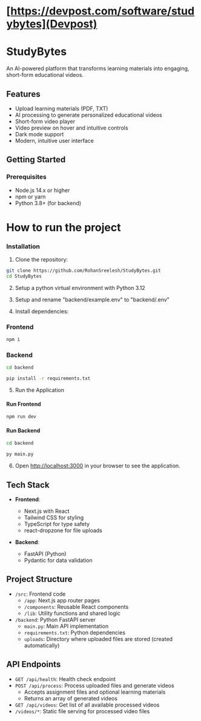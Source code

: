 # [https://devpost.com/software/studybytes](Devpost)

# StudyBytes

An AI-powered platform that transforms learning materials into engaging, short-form educational videos.

## Features

- Upload learning materials (PDF, TXT)
- AI processing to generate personalized educational videos
- Short-form video player
- Video preview on hover and intuitive controls
- Dark mode support
- Modern, intuitive user interface

## Getting Started

### Prerequisites

- Node.js 14.x or higher
- npm or yarn
- Python 3.8+ (for backend)

# How to run the project

### Installation

1. Clone the repository:
```bash
git clone https://github.com/RohanSreelesh/StudyBytes.git
cd StudyBytes
```

2. Setup a python virtual environment with Python 3.12

3. Setup and rename "backend/example.env" to "backend/.env"

4. Install dependencies:

### Frontend

```bash
npm i
```

### Backend

```bash
cd backend

pip install -r requirements.txt
```

5. Run the Application

#### Run Frontend

```bash
npm run dev
```

#### Run Backend

```bash
cd backend

py main.py
```

6. Open [http://localhost:3000](http://localhost:3000) in your browser to see the application.

## Tech Stack

- **Frontend**:
  - Next.js with React
  - Tailwind CSS for styling
  - TypeScript for type safety
  - react-dropzone for file uploads

- **Backend**:
  - FastAPI (Python)
  - Pydantic for data validation

## Project Structure

- `/src`: Frontend code
  - `/app`: Next.js app router pages
  - `/components`: Reusable React components
  - `/lib`: Utility functions and shared logic
- `/backend`: Python FastAPI server
  - `main.py`: Main API implementation
  - `requirements.txt`: Python dependencies
  - `uploads`: Directory where uploaded files are stored (created automatically)

## API Endpoints

- `GET /api/health`: Health check endpoint
- `POST /api/process`: Process uploaded files and generate videos
  - Accepts assignment files and optional learning materials
  - Returns an array of generated videos
- `GET /api/videos`: Get list of all available processed videos
- `/videos/*`: Static file serving for processed video files

